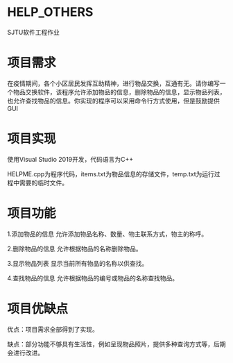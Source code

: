 # HELP_OTHERS
SJTU软件工程作业
# 项目需求
在疫情期间，各个小区居民发挥互助精神，进行物品交换，互通有无。请你编写一个物品交换软件，该程序允许添加物品的信息，删除物品的信息，显示物品列表，也允许查找物品的信息。你实现的程序可以采用命令行方式使用，但是鼓励提供GUI
# 项目实现
使用Visual Studio 2019开发，代码语言为C++

HELPME.cpp为程序代码，items.txt为物品信息的存储文件，temp.txt为运行过程中需要的临时文件。
# 项目功能
1.添加物品的信息 允许添加物品名称、数量、物主联系方式，物主的称呼。

2.删除物品的信息 允许根据物品的名称删除物品。

3.显示物品列表 显示当前所有物品的名称以供查找。

4.查找物品的信息 允许根据物品的编号或物品的名称查找物品。
# 项目优缺点
优点：项目需求全部得到了实现。

缺点：部分功能不够具有生活性，例如呈现物品照片，提供多种查询方式等，后期会进行改进。
